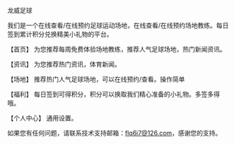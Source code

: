 龙威足球

我们是一个在线查看/在线预约足球运动场地，在线查看/在线预约场地教练。每日签到累计积分兑换精美小礼物的平台。

【首页】 为您推荐每周免费体验场地教练，推荐人气足球场地，热门新闻资讯。

【资讯】 为您推荐热门资讯，体育新闻。

【场地】 推荐热门人气足球场地，可以在线预约/查看。操作简单

【福利】 每日签到可得积分，积分可以换取我们精心准备的小礼物。多签多得哦。

【个人中心】 通用设置。

如果您有任何问题，请联系技术支持邮箱：flq6i7@126.com，感谢您的支持。
